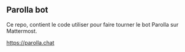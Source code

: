 ## Parolla bot

Ce repo, contient le code utiliser pour faire tourner le bot Parolla sur Mattermost.

https://parolla.chat
